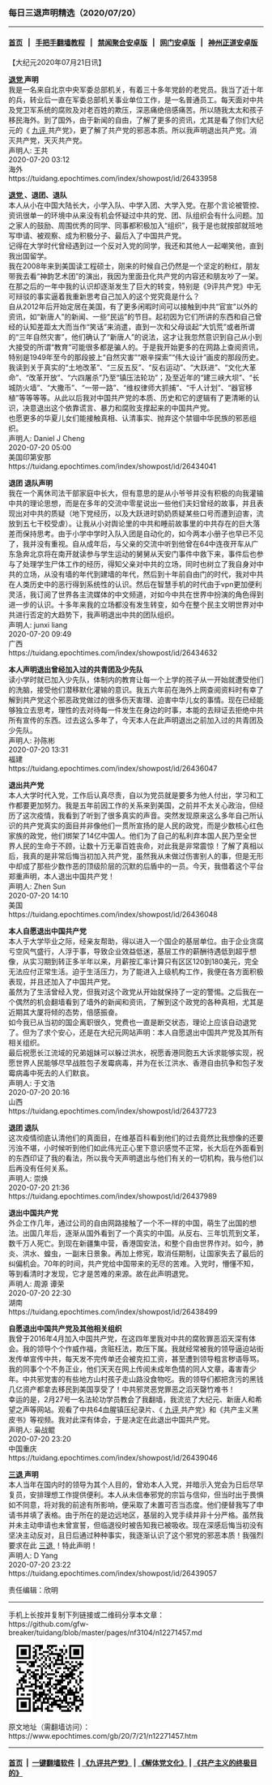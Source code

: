 ### 每日三退声明精选（2020/07/20）
------------------------

#### [首页](https://github.com/gfw-breaker/banned-news1/blob/master/README.md) &nbsp;&nbsp;|&nbsp;&nbsp; [手把手翻墙教程](https://github.com/gfw-breaker/guides/wiki) &nbsp;&nbsp;|&nbsp;&nbsp; [禁闻聚合安卓版](https://github.com/gfw-breaker/bn-android) &nbsp;&nbsp;|&nbsp;&nbsp; [网门安卓版](https://github.com/oGate2/oGate) &nbsp;&nbsp;|&nbsp;&nbsp; [神州正道安卓版](https://github.com/SzzdOgate/update) 



<div class="post_content" id="artbody" itemprop="articleBody">
 <!-- article content begin -->
 <p>
  【大纪元2020年07月21日讯】
 </p>
 <p>
  <strong>
   <a href="https://www.epochtimes.com/gb/tag/%E9%80%80%E5%85%9A.html">
    退党
   </a>
   声明
  </strong>
  <br/>
  我是一名来自北京中央军委总部机关，有着三十多年党龄的老党员。我当了近十年的兵，转业后一直在军委总部机关事业单位工作，是一名普通员工。每天面对中共及党卫军系统的腐败及对老百姓的欺压，深恶痛绝倍感痛苦。所以随我太太和孩子移民海外。到了国外，由于新闻的自由，了解了更多的资讯，尤其是看了你们大纪元的《
  <a href="https://www.epochtimes.com/gb/tag/%E4%B9%9D%E8%AF%84.html">
   九评
  </a>
  共产党》，更了解了共产党的邪恶本质。所以我声明退出共产党。消灭共产党，天灭共产党。
  <br/>
  声明人: 王共
  <br/>
  2020-07-20 03:12
  <br/>
  海外
  <br/>
  https://tuidang.epochtimes.com/index/showpost/id/26433958
 </p>
 <p>
  <strong>
   <a href="https://www.epochtimes.com/gb/tag/%E9%80%80%E5%85%9A.html">
    退党
   </a>
   、退团、退队
  </strong>
  <br/>
  本人从小在中国大陆长大，小学入队、中学入团、大学入党。在那个言论被管控、资讯很单一的环境中从来没有机会怀疑过中共的党、团、队组织会有什么问题。加之家人的鼓励、周围优秀的同学、同事都积极加入“组织”，我于是也就按部就班地写申请、被观察、成为积极分子、最后入了中国共产党。
  <br/>
  记得在大学时代曾经遇到过一个反对入党的同学，我还和其他人一起嘲笑他，直到我出国留学。
  <br/>
  我在2008年来到美国读工程硕士，刚来的时候自己仍然是一个坚定的粉红，朋友带我去看“神韵艺术团”的演出，我因为里面丑化共产党的内容还和朋友吵了一架。在那之后的一年中我的认识却逐渐发生了巨大的转变，特别是《9评共产党》中无可辩驳的事实逼着我重新思考自己加入的这个党究竟是什么？
  <br/>
  自从2012年后开始定居在美国，有了更多闲暇时间可以接触到中共“官宣”以外的资讯，如“新唐人”的新闻、一些“民运”的节目。起初因为它们所讲的东西和自己曾经的认知差距太大而当作“笑话”来消遣，直到一次和父母谈起“大饥荒”或者所谓的“三年自然灾害”，他们确认了“新唐人”的说法，这才让我忽然意识到自己从小到大接受的所谓“教育”可能很多都是骗人的。于是我开始更多的在网路上查阅资讯，特别是1949年至今的那段披上“自然灾害”“艰辛探索”“伟大设计”画皮的那段历史。我读到关于真实的“土地改革”、“三反五反”、“反右运动”、“大跃进”、“文化大革命”、“改革开放”、“六四屠杀”乃至“镇压法轮功”；及至近年的“建三峡大坝”、“长城防火墙”、“大撒币”、“一带一路”、“维权律师大抓捕”、“千人计划”、“器官移植”等等等等。从此以后我对中国共产党的本质、历史和它的逻辑有了更清晰的认识，决意退出这个依靠谎言、暴力和腐败支撑起来的中国共产党。
  <br/>
  也愿更多的华夏儿女们能接触真相、认清事实、抛弃这个禁锢中华民族的邪恶组织。
  <br/>
  声明人: Daniel J Cheng
  <br/>
  2020-07-20 05:00
  <br/>
  美国印第安那
  <br/>
  https://tuidang.epochtimes.com/index/showpost/id/26434041
 </p>
 <p>
  <strong>
   退团 退队声明
  </strong>
  <br/>
  我在一个离休司法干部家庭中长大，但有意思的是从小爷爷并没有积极的向我灌输中共的理论思想，而是在多年的交流中零星说出一些他们夫妇曾经的故事，并且表现出对中共的质疑（地下党经历，以及大跃进时奶奶质疑某些口号而遭到迫害，流放到五七干校受虐）。让我从小对舆论里的中共和睡前故事里的中共存在的巨大落差而保持思考。由于小学中学时入队入团是自动化的，如今两本小册子也早已不见了，我并没有重视。自从成年后，与父亲的交流中听到他曾在64中连夜开车从广东急奔北京将在南开就读参与学生运动的舅舅从天安门事件中救下来，事件后也参与了处理学生尸体工作的经历，得知父亲对中共的立场，同时也树立了我自身对中共的立场，从没有墙的年代到建墙的年代，然后到十年前自由门的时代，我对中共在人类历史中的恶行得到系统性的认识。然后在智慧手机的时代由于vpn更加便利灵活，我订阅了世界各主流媒体的中文频道，对如今中共在世界中扮演的角色得到进一步的认识。十多年来我的立场都没有发生转变，如今在整个民主文明世界对中共进行否定的大趋势下，我声明退出中共的团队组织。
  <br/>
  声明人: junxi liang
  <br/>
  2020-07-20 09:49
  <br/>
  广西
  <br/>
  https://tuidang.epochtimes.com/index/showpost/id/26434632
 </p>
 <p>
  <strong>
   本人声明退出曾经加入过的共青团及少先队
  </strong>
  <br/>
  读小学时就已加入少先队，体制内的教育让每一个上学的孩子从一开始就遭受他们的洗脑，接受他们潜移默化灌输的意识。我五六年前在海外上网查阅资料时有幸了解到共产党这个邪恶政党做过的很多伤天害理、迫害中华儿女的事情。现在已经能够独立去思考，理性的去对待每一件发生在身边的时事，本能的去辩证去拒绝中共所有宣传的东西。过去这么多年了，今天本人在此声明退出之前加入过的共青团及少先队。
  <br/>
  声明人: 孙陈彬
  <br/>
  2020-07-20 13:31
  <br/>
  福建
  <br/>
  https://tuidang.epochtimes.com/index/showpost/id/26436047
 </p>
 <p>
  <strong>
   退出共产党
  </strong>
  <br/>
  本人大学时代入党，工作后认真尽责，自以为党员就是要多为他人付出，学习和工作都要更加努力。我是五年前因工作的关系来到美国，之前并不太关心政治，但经历了这次疫情，我看到了听到了很多真实的声音。突然发现原来这么多年自己所认识的共产党真实的面目并非像他们一贯所宣扬的是人民的政党，而是少数核心红色家族的政党，他们绑架了14亿中国人。他们为了自己的私利弃本国人民乃至全世界人民的生命于不顾，让数十万无辜百姓丧命，对此我是非常震惊！了解了真相以后，我真的是非常后悔当初加入共产党，虽然我从未做过伤害别人的事，但是无形中却成了那些少数作恶的顶级阶层的沉默的后盾中的一员。今天，我借着这个平台郑重声明，本人退出中国共产党！
  <br/>
  声明人: Zhen Sun
  <br/>
  2020-07-20 14:10
  <br/>
  美国
  <br/>
  https://tuidang.epochtimes.com/index/showpost/id/26436048
 </p>
 <p>
  <strong>
   本人自愿退出中国共产党
  </strong>
  <br/>
  本人于大学毕业之际，经亲友帮助，得以进入一个国企的基层单位。由于企业贪腐亏空风气盛行，人浮于事，导致企业效益低迷，基层工作的薪酬待遇低到超乎想像，从实习期到转正多半年以来，月薪按汇率计算只有区区120到180美元，完全无法应付正常生活。迫于生活压力，为了能进入上级机构工作，我便在各方面积极表现，并且还加入了中国共产党。
  <br/>
  虽然为了生活曾经入党，但我对这个政党从开始就保持了一定的警惕。之后我在一个偶然的机会翻墙看到了墙外的新闻和资讯，了解到这个政党的各种真相，尤其是近期其大厦将倾的态势，倍感振奋。
  <br/>
  如今我已从当初的国企离职很久，党费也一直是断交状态，理论上应该自动退党了。但为了求个安心，还是在大纪元网站声明：本人自愿退出中国共产党及其所有相关组织。
  <br/>
  最后祝愿长江流域的兄弟姐妹可以躲过洪水，祝愿香港同胞五大诉求能够实现，祝愿世界人民能够尽早战胜包子发霉病毒，并为在长江洪水、香港自由抗争和包子发霉病毒中死去的人们默哀。
  <br/>
  声明人: 于文浩
  <br/>
  2020-07-20 20:16
  <br/>
  山西
  <br/>
  https://tuidang.epochtimes.com/index/showpost/id/26437723
 </p>
 <p>
  <strong>
   退团 退队
  </strong>
  <br/>
  这次疫情彻底认清他们的真面目，在维基百科看到他们的过去竟然比我想像的还要污浊不堪，小时候听到他们如此伟光正心里下意识感觉不正常，长大后在外面看到的东西印证了我的看法，所以我今天声明退出与他们有关的一切机构，我与他们以后再没有任何关系。
  <br/>
  声明人: 崇焕
  <br/>
  2020-07-20 21:36
  <br/>
  https://tuidang.epochtimes.com/index/showpost/id/26437989
 </p>
 <p>
  <strong>
   退出中国共产党
  </strong>
  <br/>
  外企工作几年，通过公司的自由网路接触了一个不一样的中国，萌生了出国的想法。出国几年后，逐渐从国外看到了一个真实的中国。从反右、三年饥荒到文革，数千万人死亡。到现在新疆集中营，香港国安法，和整个自由世界作对。如今，肺炎、洪水、蝗虫，一副末日景象。再加上修宪，取消任期制，让国家失去了最后的纠偏机会。70年的时间，共产党给中国带来的无尽的苦难。入党时，懵懂不知，等到看清时才发现，它才是苦难的来源。故在此声明退党。
  <br/>
  声明人: 周源 谭荣
  <br/>
  2020-07-20 22:30
  <br/>
  湖南
  <br/>
  https://tuidang.epochtimes.com/index/showpost/id/26438499
 </p>
 <p>
  <strong>
   自愿退出中国共产党及其他相关组织
  </strong>
  <br/>
  我曾于2016年4月加入中国共产党，在这四年里我对中共的腐败罪恶滔天深有体会。我的领导个个作威作福，贪赃枉法，欺压下属。我就经常被我的领导逼迫站街发传单宣传中共，每天发不完传单还会被克扣工资，甚至遭到领导粗言秽语辱骂。我的同事个个不务正业，他们天天在网上传阅未成年色情的同人文章，毒害青少年。中共邪党害的有些地方山村孩子走山路没食物吃。我的领导们都把贪污的黑钱几亿资产都拿去移民到美国享受了！中共邪灵恶党罪恶之滔天罄竹难书！
  <br/>
  幸运的是，2月27号一名法轮功学员教会了我翻墙，我流览了大纪元、新唐人和希望之声等网站。观看了中共64血腥镇压纪录片、《
  <a href="https://www.epochtimes.com/gb/tag/%E4%B9%9D%E8%AF%84.html">
   九评
  </a>
  共产党》和《共产主义黑皮书》等视频。我对此深有体会，于是决定在此退出中国共产党。
  <br/>
  声明人: 枭战鲲
  <br/>
  2020-07-20 23:20
  <br/>
  中国重庆
  <br/>
  https://tuidang.epochtimes.com/index/showpost/id/26439046
 </p>
 <p>
  <strong>
   <a href="https://www.epochtimes.com/gb/tag/%E4%B8%89%E9%80%80.html">
    三退
   </a>
   声明
  </strong>
  <br/>
  本人当年在国内时的领导为其个人目的，曾劝本人入党，并暗示入党会为日后尽早复员，安排理想工作提供便利。本人从未信奉邪党的宗旨与信仰，但当时出于畏惧如不同意，将对我的前途有所影响，便采取了未置可否当态度。他们便替我写了申请书并填了表格。由于所在的是边远地区，基层的入党手续并非十分严格。虽然我并未主动申请也未曾宣誓，但临退役时被告知我已被吸收。现在深感后悔当初没有坚决主动反对，且日后通过种种事实，我逐渐认识了这个邪党的邪恶本质！我强烈要求在此
  <a href="https://www.epochtimes.com/gb/tag/%E4%B8%89%E9%80%80.html">
   三退
  </a>
  ！特此声明！
  <br/>
  声明人: D Yang
  <br/>
  2020-07-20 23:22
  <br/>
  https://tuidang.epochtimes.com/index/showpost/id/26439057
 </p>
 <p>
  责任编辑：欣明
 </p>
 <!-- article content end -->
 <div id="below_article_ad">
 </div>
</div>

<hr/>
手机上长按并复制下列链接或二维码分享本文章：<br/>
https://github.com/gfw-breaker/tuidang/blob/master/pages/nf3104/n12271457.md <br/>
<a href='https://github.com/gfw-breaker/tuidang/blob/master/pages/nf3104/n12271457.md'><img src='https://github.com/gfw-breaker/tuidang/blob/master/pages/nf3104/n12271457.md.png'/></a> <br/>
原文地址（需翻墙访问）：https://www.epochtimes.com/gb/20/7/21/n12271457.htm


------------------------
#### [首页](https://github.com/gfw-breaker/banned-news/blob/master/README.md) &nbsp;|&nbsp; [一键翻墙软件](https://github.com/gfw-breaker/nogfw/blob/master/README.md) &nbsp;| [《九评共产党》](https://github.com/gfw-breaker/9ping.md/blob/master/README.md#九评之一评共产党是什么) | [《解体党文化》](https://github.com/gfw-breaker/jtdwh.md/blob/master/README.md) | [《共产主义的终极目的》](https://github.com/gfw-breaker/gczydzjmd.md/blob/master/README.md)


<img src='http://gfw-breaker.win/tuidang/pages/nf3104/n12271457.md' width='0px' height='0px'/>